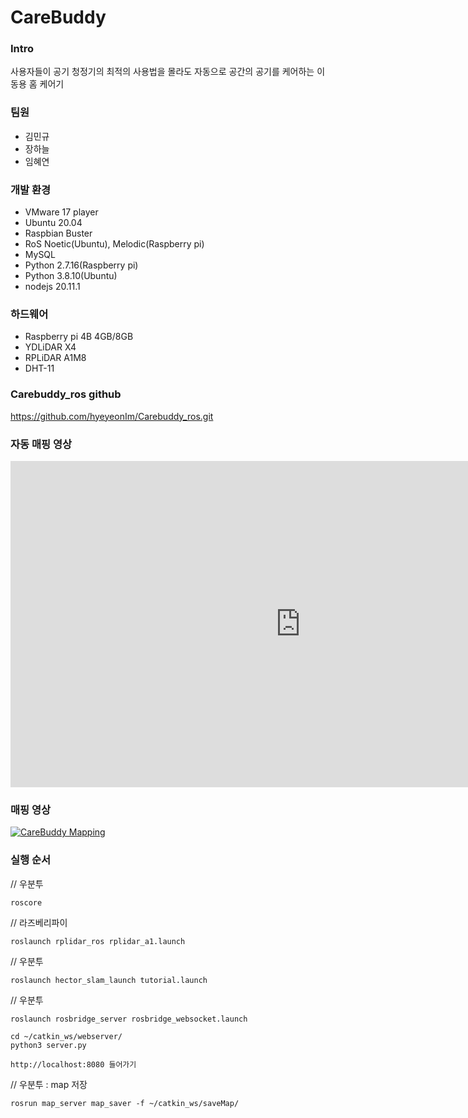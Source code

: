 # CareBuddy

### Intro
사용자들이 공기 청정기의 최적의 사용법을 몰라도 자동으로 공간의 공기를 케어하는 이동용 홈 케어기

### 팀원
- 김민규
- 장하늘
- 임혜연

### 개발 환경
- VMware 17 player
- Ubuntu 20.04
- Raspbian Buster
- RoS Noetic(Ubuntu), Melodic(Raspberry pi)
- MySQL
- Python 2.7.16(Raspberry pi)
- Python 3.8.10(Ubuntu)
- nodejs 20.11.1

### 하드웨어
- Raspberry pi 4B 4GB/8GB
- YDLiDAR X4
- RPLiDAR A1M8
- DHT-11

### Carebuddy_ros github
https://github.com/hyeyeonIm/Carebuddy_ros.git

### 자동 매핑 영상
<iframe width="928" height="522" src="https://www.youtube.com/embed/p6YEz9cayZI" title="Automapping (Active Slam)" frameborder="0" allow="accelerometer; autoplay; clipboard-write; encrypted-media; gyroscope; picture-in-picture; web-share" referrerpolicy="strict-origin-when-cross-origin" allowfullscreen></iframe>

### 매핑 영상
[![CareBuddy Mapping](https://img.youtube.com/vi/ebhQJ1M6wfo/0.jpg)](https://www.youtube.com/watch?v=ebhQJ1M6wfo)

### 실행 순서
// 우분투

    roscore

// 라즈베리파이

    roslaunch rplidar_ros rplidar_a1.launch 

// 우분투

    roslaunch hector_slam_launch tutorial.launch

// 우분투

    roslaunch rosbridge_server rosbridge_websocket.launch

    cd ~/catkin_ws/webserver/
    python3 server.py

    http://localhost:8080 들어가기

// 우분투 : map 저장

    rosrun map_server map_saver -f ~/catkin_ws/saveMap/


